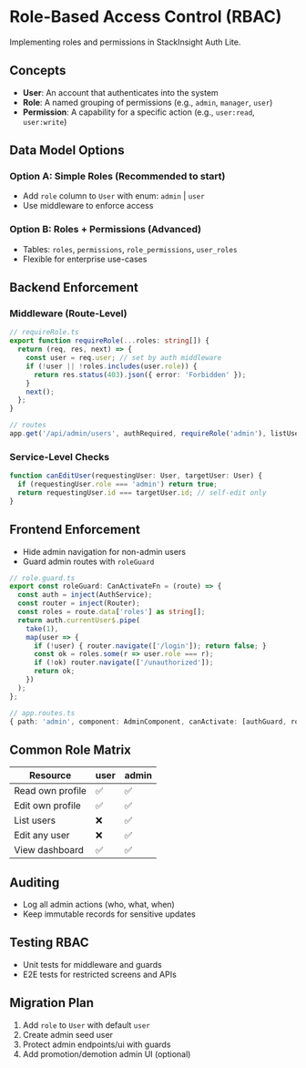 # Role-Based Access Control (RBAC)

Implementing roles and permissions in StackInsight Auth Lite.

## Concepts

- **User**: An account that authenticates into the system
- **Role**: A named grouping of permissions (e.g., `admin`, `manager`, `user`)
- **Permission**: A capability for a specific action (e.g., `user:read`, `user:write`)

## Data Model Options

### Option A: Simple Roles (Recommended to start)
- Add `role` column to `User` with enum: `admin` | `user`
- Use middleware to enforce access

### Option B: Roles + Permissions (Advanced)
- Tables: `roles`, `permissions`, `role_permissions`, `user_roles`
- Flexible for enterprise use-cases

## Backend Enforcement

### Middleware (Route-Level)
```ts
// requireRole.ts
export function requireRole(...roles: string[]) {
  return (req, res, next) => {
    const user = req.user; // set by auth middleware
    if (!user || !roles.includes(user.role)) {
      return res.status(403).json({ error: 'Forbidden' });
    }
    next();
  };
}
```

```ts
// routes
app.get('/api/admin/users', authRequired, requireRole('admin'), listUsers);
```

### Service-Level Checks
```ts
function canEditUser(requestingUser: User, targetUser: User) {
  if (requestingUser.role === 'admin') return true;
  return requestingUser.id === targetUser.id; // self-edit only
}
```

## Frontend Enforcement

- Hide admin navigation for non-admin users
- Guard admin routes with `roleGuard`

```ts
// role.guard.ts
export const roleGuard: CanActivateFn = (route) => {
  const auth = inject(AuthService);
  const router = inject(Router);
  const roles = route.data['roles'] as string[];
  return auth.currentUser$.pipe(
    take(1),
    map(user => {
      if (!user) { router.navigate(['/login']); return false; }
      const ok = roles.some(r => user.role === r);
      if (!ok) router.navigate(['/unauthorized']);
      return ok;
    })
  );
};
```

```ts
// app.routes.ts
{ path: 'admin', component: AdminComponent, canActivate: [authGuard, roleGuard], data: { roles: ['admin'] } }
```

## Common Role Matrix

| Resource | user | admin |
|---|---|---|
| Read own profile | ✅ | ✅ |
| Edit own profile | ✅ | ✅ |
| List users | ❌ | ✅ |
| Edit any user | ❌ | ✅ |
| View dashboard | ✅ | ✅ |

## Auditing

- Log all admin actions (who, what, when)
- Keep immutable records for sensitive updates

## Testing RBAC

- Unit tests for middleware and guards
- E2E tests for restricted screens and APIs

## Migration Plan

1. Add `role` to `User` with default `user`
2. Create admin seed user
3. Protect admin endpoints/ui with guards
4. Add promotion/demotion admin UI (optional)
